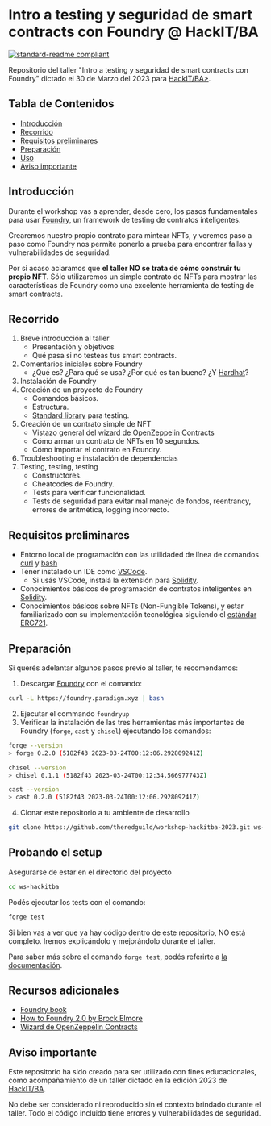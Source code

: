 # Intro a testing y seguridad de smart contracts con Foundry @ HackIT/BA

[![standard-readme compliant](https://img.shields.io/badge/readme%20style-standard-brightgreen.svg?style=flat-square)](https://github.com/RichardLitt/standard-readme)

Repositorio del taller "Intro a testing y seguridad de smart contracts con Foundry" dictado el 30 de Marzo del 2023 para [HackIT/BA>](https://hackitba.com/).

## Tabla de Contenidos

- [Introducción](#introducción)
- [Recorrido](#recorrido)
- [Requisitos preliminares](#Requisitos-preliminares)
- [Preparación](#Preparación)
- [Uso](#Uso)
- [Aviso importante](#Aviso-importante)

## Introducción 

Durante el workshop vas a aprender, desde cero, los pasos fundamentales para usar [Foundry](https://book.getfoundry.sh/), un framework de testing de contratos inteligentes. 

Crearemos nuestro propio contrato para mintear NFTs, y veremos paso a paso como Foundry nos permite ponerlo a prueba para encontrar fallas y vulnerabilidades de seguridad.

Por si acaso aclaramos que **el taller NO se trata de cómo construir tu propio NFT**. Sólo utilizaremos un simple contrato de NFTs para mostrar las características de Foundry como una excelente herramienta de testing de smart contracts.

## Recorrido

1. Breve introducción al taller
    - Presentación y objetivos
    - Qué pasa si no testeas tus smart contracts.
2. Comentarios iniciales sobre Foundry
    - ¿Qué es? ¿Para qué se usa? ¿Por qué es tan bueno? ¿Y [Hardhat](hardhat.org)?
3. Instalación de Foundry
4. Creación de un proyecto de Foundry
    - Comandos básicos.
    - Estructura.
    - [Standard library](https://book.getfoundry.sh/forge/forge-std) para testing.
5. Creación de un contrato simple de NFT
    - Vistazo general del [wizard de OpenZeppelin Contracts](https://wizard.openzeppelin.com/)
    - Cómo armar un contrato de NFTs en 10 segundos.
    - Cómo importar el contrato en Foundry.
6. Troubleshooting e instalación de dependencias
7. Testing, testing, testing
    - Constructores.
    - Cheatcodes de Foundry.
    - Tests para verificar funcionalidad.
    - Tests de seguridad para evitar mal manejo de fondos, reentrancy, errores de aritmética, logging incorrecto.

## Requisitos preliminares

- Entorno local de programación con las utilidaded de línea de comandos [curl](https://curl.se/download.html) y [bash](https://www.gnu.org/software/bash/)
- Tener instalado un IDE como [VSCode](https://code.visualstudio.com/).
  - Si usás VSCode, instalá la extensión para [Solidity](https://marketplace.visualstudio.com/items?itemName=JuanBlanco.solidity).
- Conocimientos básicos de programación de contratos inteligentes en [Solidity](https://soliditylang.org/).
- Conocimientos básicos sobre NFTs (Non-Fungible Tokens), y estar familiarizado con su implementación tecnológica siguiendo el [estándar ERC721](https://eips.ethereum.org/EIPS/eip-721).

## Preparación

Si querés adelantar algunos pasos previo al taller, te recomendamos:

1. Descargar [Foundry](https://book.getfoundry.sh/) con el comando:

```bash
curl -L https://foundry.paradigm.xyz | bash
```

2. Ejecutar el commando `foundryup`
3. Verificar la instalación de las tres herramientas más importantes de Foundry (`forge`, `cast` y `chisel`) ejecutando los comandos:

```bash
forge --version
> forge 0.2.0 (5182f43 2023-03-24T00:12:06.292809241Z)

chisel --version
> chisel 0.1.1 (5182f43 2023-03-24T00:12:34.566977743Z)

cast --version
> cast 0.2.0 (5182f43 2023-03-24T00:12:06.292809241Z)
```

4. Clonar este repositorio a tu ambiente de desarrollo
```bash
git clone https://github.com/theredguild/workshop-hackitba-2023.git ws-hackitba
```

## Probando el setup

Asegurarse de estar en el directorio del proyecto
```bash
cd ws-hackitba
```

Podés ejecutar los tests con el comando:

```bash
forge test
```

Si bien vas a ver que ya hay código dentro de este repositorio, NO está completo. Iremos explicándolo y mejorándolo durante el taller.

Para saber más sobre el comando `forge test`, podés referirte a [la documentación](https://book.getfoundry.sh/forge/tests).

## Recursos adicionales

- [Foundry book](book.getfoundry.sh/)
- [How to Foundry 2.0 by Brock Elmore](https://www.youtube.com/watch?v=EHrvD5c93JU)
- [Wizard de OpenZeppelin Contracts](https://wizard.openzeppelin.com/)

## Aviso importante

Este repositorio ha sido creado para ser utilizado con fines educacionales, como acompañamiento de un taller dictado en la edición 2023 de [HackIT/BA](https://hackitba.com/).

No debe ser considerado ni reproducido sin el contexto brindado durante el taller. Todo el código incluido tiene errores y vulnerabilidades de seguridad.
